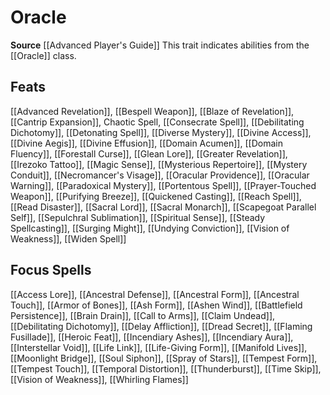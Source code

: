 ﻿---
id: '319'
name: Oracle
rarity: Common
source: '[[DATABASE/source/Advanced Player''s Guide|Advanced Player''s Guide]]'
trait:
- Oracle
type: Trait

---
# Oracle

**Source** [[Advanced Player's Guide]] 
This trait indicates abilities from the [[Oracle]] class.

## Feats

[[Advanced Revelation]], [[Bespell Weapon]], [[Blaze of Revelation]], [[Cantrip Expansion]], Chaotic Spell, [[Consecrate Spell]], [[Debilitating Dichotomy]], [[Detonating Spell]], [[Diverse Mystery]], [[Divine Access]], [[Divine Aegis]], [[Divine Effusion]], [[Domain Acumen]], [[Domain Fluency]], [[Forestall Curse]], [[Glean Lore]], [[Greater Revelation]], [[Irezoko Tattoo]], [[Magic Sense]], [[Mysterious Repertoire]], [[Mystery Conduit]], [[Necromancer's Visage]], [[Oracular Providence]], [[Oracular Warning]], [[Paradoxical Mystery]], [[Portentous Spell]], [[Prayer-Touched Weapon]], [[Purifying Breeze]], [[Quickened Casting]], [[Reach Spell]], [[Read Disaster]], [[Sacral Lord]], [[Sacral Monarch]], [[Scapegoat Parallel Self]], [[Sepulchral Sublimation]], [[Spiritual Sense]], [[Steady Spellcasting]], [[Surging Might]], [[Undying Conviction]], [[Vision of Weakness]], [[Widen Spell]]

## Focus Spells

[[Access Lore]], [[Ancestral Defense]], [[Ancestral Form]], [[Ancestral Touch]], [[Armor of Bones]], [[Ash Form]], [[Ashen Wind]], [[Battlefield Persistence]], [[Brain Drain]], [[Call to Arms]], [[Claim Undead]], [[Debilitating Dichotomy]], [[Delay Affliction]], [[Dread Secret]], [[Flaming Fusillade]], [[Heroic Feat]], [[Incendiary Ashes]], [[Incendiary Aura]], [[Interstellar Void]], [[Life Link]], [[Life-Giving Form]], [[Manifold Lives]], [[Moonlight Bridge]], [[Soul Siphon]], [[Spray of Stars]], [[Tempest Form]], [[Tempest Touch]], [[Temporal Distortion]], [[Thunderburst]], [[Time Skip]], [[Vision of Weakness]], [[Whirling Flames]]